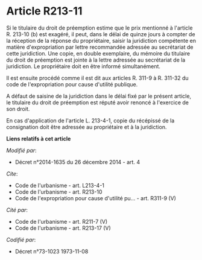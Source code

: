 # Article R213-11

Si le titulaire du droit de préemption estime que le prix mentionné à l'article R. 213-10 (b) est exagéré, il peut, dans le
délai de quinze jours à compter de la réception de la réponse du propriétaire, saisir la juridiction compétente en matière
d'expropriation par lettre recommandée adressée au secrétariat de cette juridiction. Une copie, en double exemplaire, du
mémoire du titulaire du droit de préemption est jointe à la lettre adressée au secrétariat de la juridiction. Le propriétaire
doit en être informé simultanément. 

Il est ensuite procédé comme il est dit aux articles R. 311-9 à R. 311-32 du code de l'expropriation pour cause d'utilité
publique. 

A défaut de saisine de la juridiction dans le délai fixé par le présent article, le titulaire du droit de préemption est
réputé avoir renoncé à l'exercice de son droit. 

En cas d'application de l'article L. 213-4-1, copie du récépissé de la consignation doit être adressée au propriétaire et à
la juridiction.

**Liens relatifs à cet article**

_Modifié par_:

  - Décret n°2014-1635 du 26 décembre 2014 - art. 4

_Cite_:

  - Code de l'urbanisme - art. L213-4-1
  - Code de l'urbanisme - art. R213-10
  - Code de l'expropriation pour cause d'utilité pu... - art. R311-9 (V)

_Cité par_:

  - Code de l'urbanisme - art. R211-7 (V)
  - Code de l'urbanisme - art. R213-17 (V)

_Codifié par_:

  - Décret n°73-1023 1973-11-08

